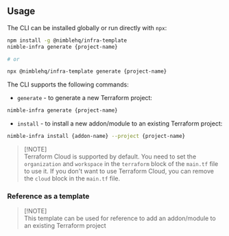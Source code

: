 ## Usage

The CLI can be installed globally or run directly with `npx`:

```bash
npm install -g @nimblehq/infra-template
nimble-infra generate {project-name}

# or

npx @nimblehq/infra-template generate {project-name}
```

The CLI supports the following commands:
- `generate` - to generate a new Terraform project:

```bash
nimble-infra generate {project-name}
```

- `install` - to install a new addon/module to an existing Terraform project:

```bash
nimble-infra install {addon-name} --project {project-name}
```

> [!NOTE]\
> Terraform Cloud is supported by default. You need to set the `organization` and `workspace` in the `terraform` block of the `main.tf` file to use it.
> If you don't want to use Terraform Cloud, you can remove the `cloud` block in the `main.tf` file.

### Reference as a template

> [!NOTE]\
> This template can be used for reference to add an addon/module to an existing Terraform project